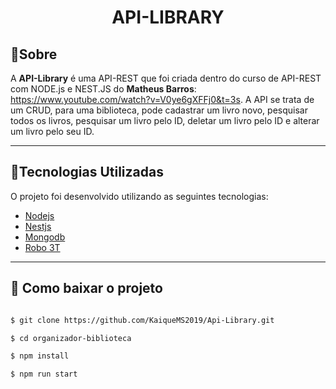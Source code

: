<h1 align="center">
    API-LIBRARY
</h1>

## 🔖Sobre

A **API-Library** é uma API-REST que foi criada dentro do curso de API-REST com NODE.js e NEST.JS do **Matheus Barros**: https://www.youtube.com/watch?v=V0ye6gXFFj0&t=3s. A API se trata de um CRUD, para uma biblioteca, pode cadastrar um livro novo, pesquisar todos os livros, pesquisar um livro pelo ID, deletar um livro pelo ID e alterar um livro pelo seu ID.

---

## 🚀Tecnologias Utilizadas

O projeto foi desenvolvido utilizando as seguintes tecnologias:

- [Nodejs](https://nodejs.org)
- [Nestjs](https://docs.nestjs.com/)
- [Mongodb](https://www.mongodb.com/)
- [Robo 3T](https://robomongo.org/download)
  
---

## 📁 Como baixar o projeto
```bash

$ git clone https://github.com/KaiqueMS2019/Api-Library.git

$ cd organizador-biblioteca

$ npm install

$ npm run start
```
